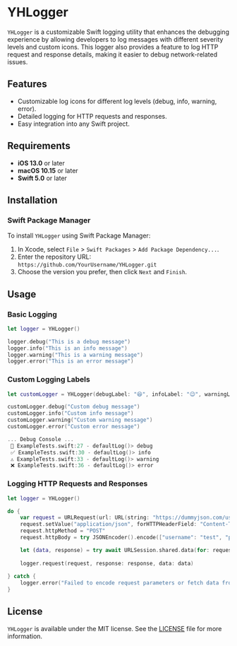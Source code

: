 
# YHLogger

`YHLogger` is a customizable Swift logging utility that enhances the debugging experience by allowing developers to log messages with different severity levels and custom icons. This logger also provides a feature to log HTTP request and response details, making it easier to debug network-related issues.

## Features

- Customizable log icons for different log levels (debug, info, warning, error).
- Detailed logging for HTTP requests and responses.
- Easy integration into any Swift project.

## Requirements

- **iOS 13.0** or later
- **macOS 10.15** or later
- **Swift 5.0** or later

## Installation

### Swift Package Manager

To install `YHLogger` using Swift Package Manager:

1. In Xcode, select `File` > `Swift Packages` > `Add Package Dependency...`.
2. Enter the repository URL: `https://github.com/YourUsername/YHLogger.git`
3. Choose the version you prefer, then click `Next` and `Finish`.

## Usage

### Basic Logging

```swift
let logger = YHLogger()

logger.debug("This is a debug message")
logger.info("This is an info message")
logger.warning("This is a warning message")
logger.error("This is an error message")
```

### Custom Logging Labels

```swift
let customLogger = YHLogger(debugLabel: "😆", infoLabel: "😉", warningLabel: "😫", errorLabel: "😡")

customLogger.debug("Custom debug message")
customLogger.info("Custom info message")
customLogger.warning("Custom warning message")
customLogger.error("Custom error message")

... Debug Console ...
 🧐 ExampleTests.swift:27 - defaultLog()> debug
 ✅ ExampleTests.swift:30 - defaultLog()> info
 ⚠️ ExampleTests.swift:33 - defaultLog()> warning
 ❌ ExampleTests.swift:36 - defaultLog()> error
```

### Logging HTTP Requests and Responses

```swift
let logger = YHLogger()

do {
    var request = URLRequest(url: URL(string: "https://dummyjson.com/user/login")!)
    request.setValue("application/json", forHTTPHeaderField: "Content-Type")
    request.httpMethod = "POST"
    request.httpBody = try JSONEncoder().encode(["username": "test", "password": "1234"])

    let (data, response) = try await URLSession.shared.data(for: request)
    
    logger.request(request, response: response, data: data)
    
} catch {
    logger.error("Failed to encode request parameters or fetch data from the server: \(error.localizedDescription)")
}
```

## License

`YHLogger` is available under the MIT license. See the [LICENSE](LICENSE) file for more information.

